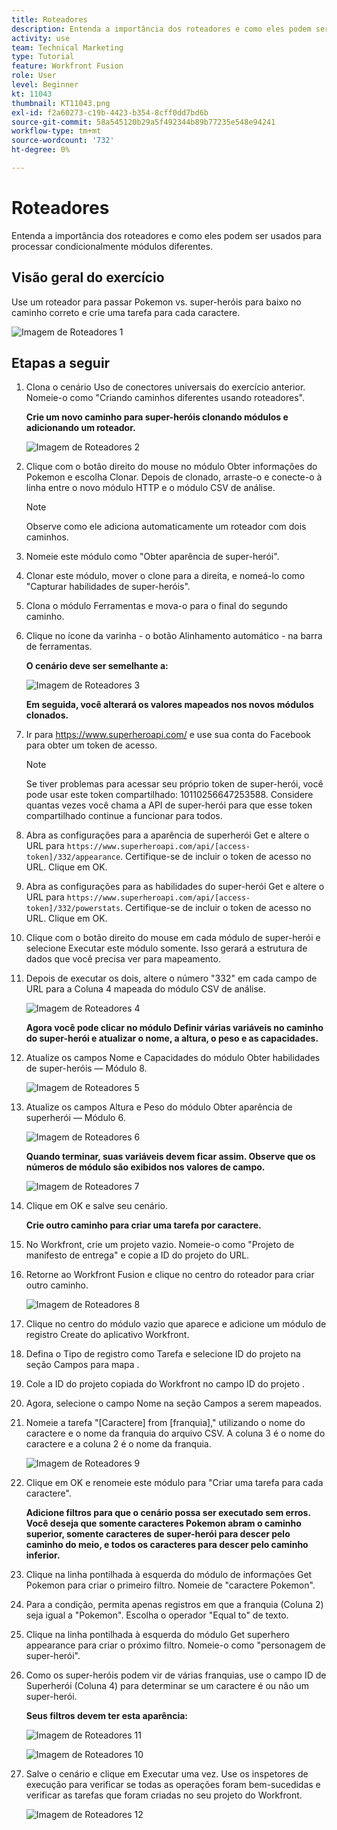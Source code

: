 ```yaml
---
title: Roteadores
description: Entenda a importância dos roteadores e como eles podem ser usados para processar condicionalmente módulos diferentes.
activity: use
team: Technical Marketing
type: Tutorial
feature: Workfront Fusion
role: User
level: Beginner
kt: 11043
thumbnail: KT11043.png
exl-id: f2a60273-c19b-4423-b354-8cff0dd7bd6b
source-git-commit: 58a545120b29a5f492344b89b77235e548e94241
workflow-type: tm+mt
source-wordcount: '732'
ht-degree: 0%

---
```


# Roteadores

Entenda a importância dos roteadores e como eles podem ser usados para processar condicionalmente módulos diferentes.

## Visão geral do exercício

Use um roteador para passar Pokemon vs. super-heróis para baixo no caminho correto e crie uma tarefa para cada caractere.

![Imagem de Roteadores 1](../12-exercises/assets/routers-walkthrough-1.png)

## Etapas a seguir

1. Clona o cenário Uso de conectores universais do exercício anterior. Nomeie-o como &quot;Criando caminhos diferentes usando roteadores&quot;.

   **Crie um novo caminho para super-heróis clonando módulos e adicionando um roteador.**

   ![Imagem de Roteadores 2](../12-exercises/assets/routers-walkthrough-2.png)

1. Clique com o botão direito do mouse no módulo Obter informações do Pokemon e escolha Clonar. Depois de clonado, arraste-o e conecte-o à linha entre o novo módulo HTTP e o módulo CSV de análise.

   >[!NOTE]
   >
   > Observe como ele adiciona automaticamente um roteador com dois caminhos.

1. Nomeie este módulo como &quot;Obter aparência de super-herói&quot;.
1. Clonar este módulo, mover o clone para a direita, e nomeá-lo como &quot;Capturar habilidades de super-heróis&quot;.
1. Clona o módulo Ferramentas e mova-o para o final do segundo caminho.
1. Clique no ícone da varinha - o botão Alinhamento automático - na barra de ferramentas.

   **O cenário deve ser semelhante a:**

   ![Imagem de Roteadores 3](../12-exercises/assets/routers-walkthrough-3.png)

   **Em seguida, você alterará os valores mapeados nos novos módulos clonados.**

1. Ir para <https://www.superheroapi.com/> e use sua conta do Facebook para obter um token de acesso.

   >[!NOTE]
   >
   >Se tiver problemas para acessar seu próprio token de super-herói, você pode usar este token compartilhado: 10110256647253588. Considere quantas vezes você chama a API de super-herói para que esse token compartilhado continue a funcionar para todos.

1. Abra as configurações para a aparência de superherói Get e altere o URL para `https://www.superheroapi.com/api/[access- token]/332/appearance`. Certifique-se de incluir o token de acesso no URL. Clique em OK.
1. Abra as configurações para as habilidades do super-herói Get e altere o URL para `https://www.superheroapi.com/api/[access- token]/332/powerstats`. Certifique-se de incluir o token de acesso no URL. Clique em OK.
1. Clique com o botão direito do mouse em cada módulo de super-herói e selecione Executar este módulo somente. Isso gerará a estrutura de dados que você precisa ver para mapeamento.
1. Depois de executar os dois, altere o número &quot;332&quot; em cada campo de URL para a Coluna 4 mapeada do módulo CSV de análise.

   ![Imagem de Roteadores 4](../12-exercises/assets/routers-walkthrough-4.png)

   **Agora você pode clicar no módulo Definir várias variáveis no caminho do super-herói e atualizar o nome, a altura, o peso e as capacidades.**

1. Atualize os campos Nome e Capacidades do módulo Obter habilidades de super-heróis — Módulo 8.

   ![Imagem de Roteadores 5](../12-exercises/assets/routers-walkthrough-5.png)

1. Atualize os campos Altura e Peso do módulo Obter aparência de superherói — Módulo 6.

   ![Imagem de Roteadores 6](../12-exercises/assets/routers-walkthrough-6.png)

   **Quando terminar, suas variáveis devem ficar assim. Observe que os números de módulo são exibidos nos valores de campo.**

   ![Imagem de Roteadores 7](../12-exercises/assets/routers-walkthrough-7.png)

1. Clique em OK e salve seu cenário.

   **Crie outro caminho para criar uma tarefa por caractere.**

1. No Workfront, crie um projeto vazio. Nomeie-o como &quot;Projeto de manifesto de entrega&quot; e copie a ID do projeto do URL.
1. Retorne ao Workfront Fusion e clique no centro do roteador para criar outro caminho.

   ![Imagem de Roteadores 8](../12-exercises/assets/routers-walkthrough-8.png)

1. Clique no centro do módulo vazio que aparece e adicione um módulo de registro Create do aplicativo Workfront.
1. Defina o Tipo de registro como Tarefa e selecione ID do projeto na seção Campos para mapa .
1. Cole a ID do projeto copiada do Workfront no campo ID do projeto .
1. Agora, selecione o campo Nome na seção Campos a serem mapeados.
1. Nomeie a tarefa &quot;[Caractere] from [franquia],&quot; utilizando o nome do caractere e o nome da franquia do arquivo CSV. A coluna 3 é o nome do caractere e a coluna 2 é o nome da franquia.

   ![Imagem de Roteadores 9](../12-exercises/assets/routers-walkthrough-9.png)

1. Clique em OK e renomeie este módulo para &quot;Criar uma tarefa para cada caractere&quot;.

   **Adicione filtros para que o cenário possa ser executado sem erros. Você deseja que somente caracteres Pokemon abram o caminho superior, somente caracteres de super-herói para descer pelo caminho do meio, e todos os caracteres para descer pelo caminho inferior.**

1. Clique na linha pontilhada à esquerda do módulo de informações Get Pokemon para criar o primeiro filtro. Nomeie de &quot;caractere Pokemon&quot;.
1. Para a condição, permita apenas registros em que a franquia (Coluna 2) seja igual a &quot;Pokemon&quot;. Escolha o operador &quot;Equal to&quot; de texto.
1. Clique na linha pontilhada à esquerda do módulo Get superhero appearance para criar o próximo filtro. Nomeie-o como &quot;personagem de super-herói&quot;.
1. Como os super-heróis podem vir de várias franquias, use o campo ID de Superherói (Coluna 4) para determinar se um caractere é ou não um super-herói.

   **Seus filtros devem ter esta aparência:**

   ![Imagem de Roteadores 11](../12-exercises/assets/routers-walkthrough-11.png)

   ![Imagem de Roteadores 10](../12-exercises/assets/routers-walkthrough-10.png)

1. Salve o cenário e clique em Executar uma vez. Use os inspetores de execução para verificar se todas as operações foram bem-sucedidas e verificar as tarefas que foram criadas no seu projeto do Workfront.

   ![Imagem de Roteadores 12](../12-exercises/assets/routers-walkthrough-12.png)
